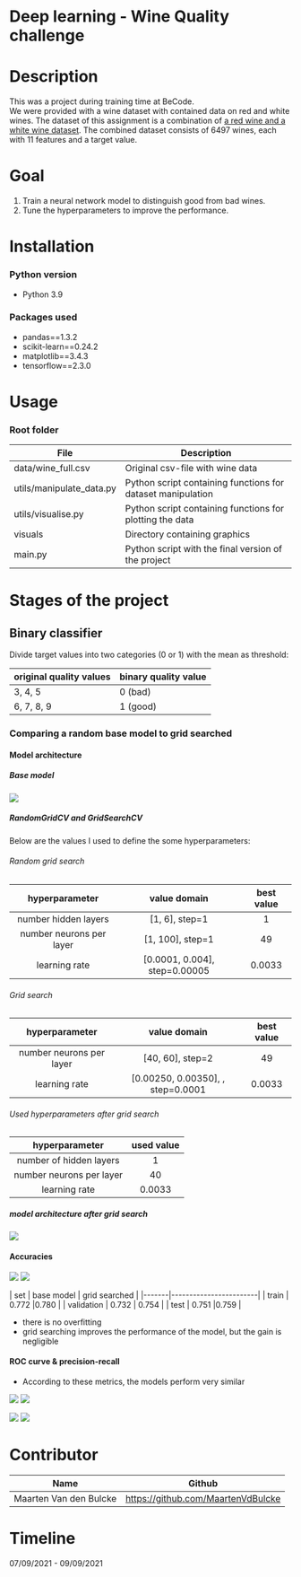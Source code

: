 
# Deep learning - Wine Quality challenge

# Description
This was a project during training time at BeCode.  
We were provided with a wine dataset with contained data on red and white wines. The dataset of this assignment is a combination of <a href=https://archive.ics.uci.edu/ml/datasets/wine+quality target="_blank">a red wine and a white wine dataset</a>. The combined dataset consists of 6497 wines, each with 11 features and a target value. 


# Goal
1. Train a neural network model to distinguish good from bad wines. 
2. Tune the hyperparameters to improve the performance. 

# Installation
### Python version
* Python 3.9

### Packages used
* pandas==1.3.2
* scikit-learn==0.24.2
* matplotlib==3.4.3
* tensorflow==2.3.0


# Usage
### Root folder
| File            | Description                                                 |
|-------------------|-------------------------------------------------------------|
| data/wine_full.csv| Original csv-file with wine data                            |
| utils/manipulate_data.py | Python script containing functions for dataset manipulation|
| utils/visualise.py | Python script containing functions for plotting the data | 
| visuals          | Directory containing graphics                               |
| main.py          | Python script with the final version of the project | 



# Stages of the project 

## Binary classifier 
Divide target values into two categories (0 or 1) with the mean as threshold:

| original quality values            | binary quality value         |
|-------------------|----------------------------------------------|
| 3, 4, 5 | 0 (bad)                         |
| 6, 7, 8, 9 | 1 (good) | 

### Comparing a random base model to grid searched 

#### Model architecture
##### Base model 

![](visuals/base_model.png)

##### RandomGridCV and GridSearchCV

Below are the values I used to define the some hyperparameters:

###### Random grid search

| hyperparameter      | value domain          | best value
|:-------------------:|:---------------------:|:--------------:|
| number hidden layers |  [1, 6], step=1       |      1       |
| number neurons per layer | [1, 100], step=1  |      49      | 
| learning rate |[0.0001, 0.004], step=0.00005 |      0.0033  |


###### Grid search

| hyperparameter      | value domain          | best value
|:-------------------:|:---------------------:|:--------------:|
| number neurons per layer | [40, 60], step=2  |      49       | 
| learning rate |[0.00250, 0.00350], , step=0.0001 |   0.0033  |


###### Used hyperparameters after grid search

| hyperparameter      | used value 
|:-------------------:|:---------------------:|
| number of hidden layers | 1 | 
| number neurons per layer | 40   | 
| learning rate |0.0033 |

##### model architecture after grid search

![](visuals/grid_model.png)


#### Accuracies

![](visuals/normalised_accuracies.png) 
![](visuals/grid_accuracies.png)

| set  | base model  | grid searched | 
|-------|------------------------|
| train | 0.772   |0.780  |
| validation | 0.732 | 0.754  |
|  test | 0.751 |0.759  | 

- there is no overfitting
- grid searching improves the performance of the model, but the gain is negligible

#### ROC curve & precision-recall 

- According to these metrics, the models perform very similar

![](visuals/normalised_roccurve.png) 
![](visuals/grid_roccurve.png) 

![](visuals/normalised_precisionrecall.png) 
![](visuals/grid_precisionrecall.png) 





# Contributor
| Name                   | Github                              |
|------------------------|-------------------------------------|
| Maarten Van den Bulcke | https://github.com/MaartenVdBulcke  |


# Timeline
07/09/2021 - 09/09/2021
